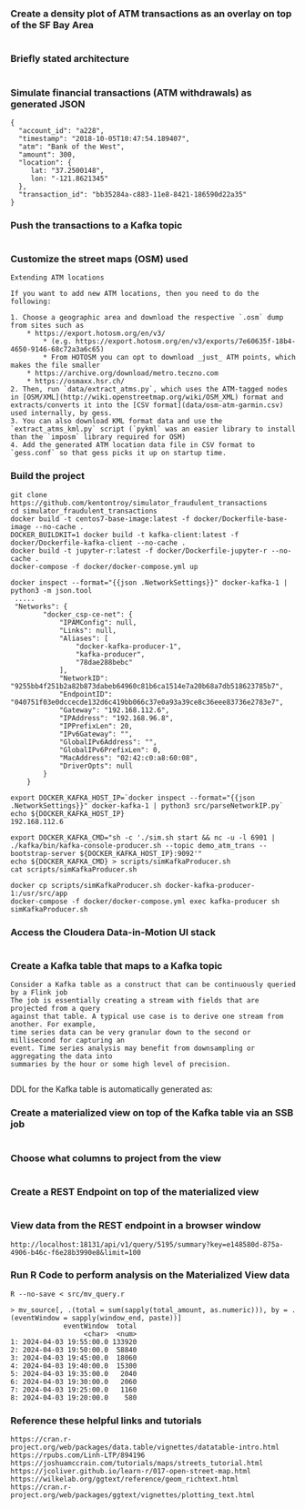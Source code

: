 ### Create a density plot of ATM transactions as an overlay on top of the SF Bay Area
<img src="./images/sfbay_curated.png" alt=""/><br>

### Briefly stated architecture
<img src="./images/cloudera-data-in-motion.png" alt=""/><br>
<img src="./images/r-studio.png" alt=""/><br>
<img src="./images/data-pipeline.png" alt=""/><br>

### Simulate financial transactions (ATM withdrawals) as generated JSON 
```
{   
  "account_id": "a228",
  "timestamp": "2018-10-05T10:47:54.189407",
  "atm": "Bank of the West",
  "amount": 300,
  "location": {
     lat: "37.2500148",
     lon: "-121.8621345"
  },
  "transaction_id": "bb35284a-c883-11e8-8421-186590d22a35"
}
```

### Push the transactions to a Kafka topic
<img src="./images/smm-topic.png" alt=""/><br>

### Customize the street maps (OSM) used
```
Extending ATM locations

If you want to add new ATM locations, then you need to do the following:

1. Choose a geographic area and download the respective `.osm` dump from sites such as 
    * https://export.hotosm.org/en/v3/
        * (e.g. https://export.hotosm.org/en/v3/exports/7e60635f-18b4-4650-9146-68c72a3a6c65)
        * From HOTOSM you can opt to download _just_ ATM points, which makes the file smaller
    * https://archive.org/download/metro.teczno.com
    * https://osmaxx.hsr.ch/
2. Then, run `data/extract_atms.py`, which uses the ATM-tagged nodes in [OSM/XML](http://wiki.openstreetmap.org/wiki/OSM_XML) format and extracts/converts it into the [CSV format](data/osm-atm-garmin.csv) used internally, by gess.
3. You can also download KML format data and use the `extract_atms_kml.py` script (`pykml` was an easier library to install than the `imposm` library required for OSM)
4. Add the generated ATM location data file in CSV format to `gess.conf` so that gess picks it up on startup time.
```

### Build the project
```
git clone https://github.com/kentontroy/simulator_fraudulent_transactions
cd simulator_fraudulent_transactions 
docker build -t centos7-base-image:latest -f docker/Dockerfile-base-image --no-cache .
DOCKER_BUILDKIT=1 docker build -t kafka-client:latest -f docker/Dockerfile-kafka-client --no-cache .
docker build -t jupyter-r:latest -f docker/Dockerfile-jupyter-r --no-cache .
docker-compose -f docker/docker-compose.yml up

docker inspect --format="{{json .NetworkSettings}}" docker-kafka-1 | python3 -m json.tool
 .....
 "Networks": {
        "docker_csp-ce-net": {
            "IPAMConfig": null,
            "Links": null,
            "Aliases": [
                "docker-kafka-producer-1",
                "kafka-producer",
                "78dae288bebc"
            ],
            "NetworkID": "9255bb4f251b2a82b873dabeb64960c81b6ca1514e7a20b68a7db518623785b7",
            "EndpointID": "040751f03e0dccecde132d6c419bb066c37e0a93a39ce8c36eee83736e2783e7",
            "Gateway": "192.168.112.6",
            "IPAddress": "192.168.96.8",
            "IPPrefixLen": 20,
            "IPv6Gateway": "",
            "GlobalIPv6Address": "",
            "GlobalIPv6PrefixLen": 0,
            "MacAddress": "02:42:c0:a8:60:08",
            "DriverOpts": null
        }
    }

export DOCKER_KAFKA_HOST_IP=`docker inspect --format="{{json .NetworkSettings}}" docker-kafka-1 | python3 src/parseNetworkIP.py`
echo ${DOCKER_KAFKA_HOST_IP}
192.168.112.6

export DOCKER_KAFKA_CMD="sh -c './sim.sh start && nc -u -l 6901 | ./kafka/bin/kafka-console-producer.sh --topic demo_atm_trans --bootstrap-server ${DOCKER_KAFKA_HOST_IP}:9092'"
echo ${DOCKER_KAFKA_CMD} > scripts/simKafkaProducer.sh
cat scripts/simKafkaProducer.sh

docker cp scripts/simKafkaProducer.sh docker-kafka-producer-1:/usr/src/app
docker-compose -f docker/docker-compose.yml exec kafka-producer sh simKafkaProducer.sh

```
### Access the Cloudera Data-in-Motion UI stack
<img src="./images/csp_url_locations.png" alt=""/><br>

### Create a Kafka table that maps to a Kafka topic
```
Consider a Kafka table as a construct that can be continuously queried by a Flink job
The job is essentially creating a stream with fields that are projected from a query
against that table. A typical use case is to derive one stream from another. For example,
time series data can be very granular down to the second or millisecond for capturing an
event. Time series analysis may benefit from downsampling or aggregating the data into
summaries by the hour or some high level of precision.
```
<img src="./images/ssb_kafka_table.png" alt=""/><br>

DDL for the Kafka table is automatically generated as:
<img src="./images/ssb_generated_ddl.png" alt=""/><br>

### Create a materialized view on top of the Kafka table via an SSB job
<img src="./images/ssb_aggregation_query.png" alt=""/><br>

### Choose what columns to project from the view
<img src="./images/ssb_select_columns_for_mv.png" alt=""/><br>

### Create a REST Endpoint on top of the materialized view
<img src="./images/ssb_materialized_view_rest_endpoint.png" alt=""/><br>

### View data from the REST endpoint in a browser window
```
http://localhost:18131/api/v1/query/5195/summary?key=e148580d-875a-4906-b46c-f6e28b3990e8&limit=100

```

### Run R Code to perform analysis on the Materialized View data
```
R --no-save < src/mv_query.r

> mv_source[, .(total = sum(sapply(total_amount, as.numeric))), by = .(eventWindow = sapply(window_end, paste))]
             eventWindow  total
                  <char>  <num>
1: 2024-04-03 19:55:00.0 133920
2: 2024-04-03 19:50:00.0  58840
3: 2024-04-03 19:45:00.0  18060
4: 2024-04-03 19:40:00.0  15300
5: 2024-04-03 19:35:00.0   2040
6: 2024-04-03 19:30:00.0   2060
7: 2024-04-03 19:25:00.0   1160
8: 2024-04-03 19:20:00.0    580
```

### Reference these helpful links and tutorials
```
https://cran.r-project.org/web/packages/data.table/vignettes/datatable-intro.html
https://rpubs.com/Linh-LTP/894196
https://joshuamccrain.com/tutorials/maps/streets_tutorial.html
https://jcoliver.github.io/learn-r/017-open-street-map.html
https://wilkelab.org/ggtext/reference/geom_richtext.html
https://cran.r-project.org/web/packages/ggtext/vignettes/plotting_text.html
```